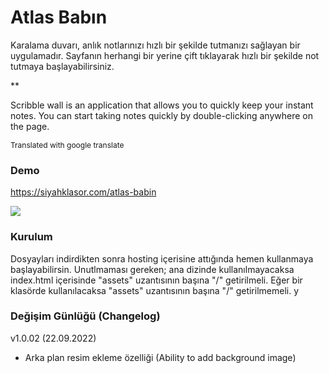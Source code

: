 # Atlas Babın
Karalama duvarı, anlık notlarınızı hızlı bir şekilde tutmanızı sağlayan bir uygulamadır. Sayfanın herhangi bir yerine çift tıklayarak hızlı bir şekilde not tutmaya başlayabilirsiniz. 

**

Scribble wall is an application that allows you to quickly keep your instant notes. You can start taking notes quickly by double-clicking anywhere on the page.
<div style="font-size:12px;">Translated with google translate</div>


### Demo
https://siyahklasor.com/atlas-babin

![](https://media-exp1.licdn.com/dms/image/C4D22AQFZymmPuixEkw/feedshare-shrink_1280/0/1664610618519?e=1667433600&v=beta&t=BfOLiadTVLaVWiLDHyHRslU0PvVuP0wRwvy0mZyXyXU)

### Kurulum
Dosyayları indirdikten sonra hosting içerisine attığında hemen kullanmaya başlayabilirsin. Unutlmaması gereken; ana dizinde kullanılmayacaksa index.html içerisinde "assets" uzantısının başına "/" getirilmeli. Eğer bir klasörde kullanılacaksa "assets" uzantısının başına "/" getirilmemeli.
y
### Değişim Günlüğü (Changelog)
v1.0.02 (22.09.2022)
- Arka plan resim ekleme özelliği (Ability to add background image)
